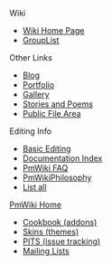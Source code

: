 <div id="wikitext">

Wiki

-   [Wiki Home
    Page](http://wiki.tamouse.org?n=Main.HomePage?action=print)
-   [GroupList](http://wiki.tamouse.org?n=Site.GroupList?action=print)

Other Links

-   [Blog](http://www.tamaratemple.com/)
-   [Portfolio](http://portfolio.tamaratemple.com/)
-   [Gallery](http://gallery.tamaratemple.com/)
-   [Stories and Poems](http://stories.tamaratemple.com/)
-   [Public File Area](http://public.tamaratemple.com/files/)

Editing Info

-   [Basic
    Editing](http://wiki.tamouse.org?n=PmWiki.BasicEditing?action=print)
-   [Documentation
    Index](http://wiki.tamouse.org?n=PmWiki.DocumentationIndex?action=print)
-   [PmWiki FAQ](http://wiki.tamouse.org?n=PmWiki.FAQ?action=print)
-   [PmWikiPhilosophy](http://wiki.tamouse.org?n=PmWiki.PmWikiPhilosophy?action=print)
-   [List all](http://wiki.tamouse.org?n=PmWiki.ListAll?action=print)

[PmWiki Home](http://www.pmwiki.org/wiki/PmWiki/PmWiki)

-   [Cookbook
    (addons)](http://www.pmwiki.org/wiki/Cookbook/CookbookBasics)
-   [Skins (themes)](http://www.pmwiki.org/wiki/Cookbook/Skins)
-   [PITS (issue tracking)](http://www.pmwiki.org/wiki/PITS/PITS)
-   [Mailing
    Lists](http://wiki.tamouse.org?n=PmWiki.MailingLists?action=print)

<div class="vspace">

</div>

</div>
